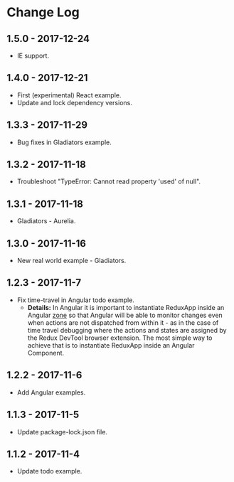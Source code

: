 # Change Log

## 1.5.0 - 2017-12-24

- IE support.

## 1.4.0 - 2017-12-21

- First (experimental) React example.
- Update and lock dependency versions.

## 1.3.3 - 2017-11-29

- Bug fixes in Gladiators example.

## 1.3.2 - 2017-11-18

- Troubleshoot "TypeError: Cannot read property 'used' of null".

## 1.3.1 - 2017-11-18

- Gladiators - Aurelia.

## 1.3.0 - 2017-11-16

- New real world example - Gladiators.

## 1.2.3 - 2017-11-7

- Fix time-travel in Angular todo example.
  - **Details:** In Angular it is important to instantiate ReduxApp inside an
    Angular [zone][whats-a-zone] so that Angular will be able to monitor changes
    even when actions are not dispatched from within it - as in the case of time
    travel debugging where the actions and states are assigned by the Redux
    DevTool browser extension. The most simple way to achieve that is to
    instantiate ReduxApp inside an Angular Component.

## 1.2.2 - 2017-11-6

- Add Angular examples.

## 1.1.3 - 2017-11-5

- Update package-lock.json file.

## 1.1.2 - 2017-11-4

- Update todo example.

[whats-a-zone]: https://github.com/angular/zone.js/#whats-a-zone